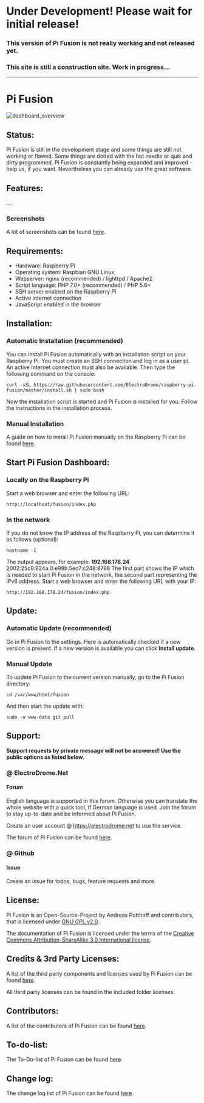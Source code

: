 # Under Development! Please wait for initial release!
### This version of Pi Fusion is not really working and not released yet.
### This site is still a construction site. Work in progress...
-------------------------------------------------------------
# Pi Fusion
![dashboard_overview](https://electrodrome.net/images/beitraege/computer_prog/pi-fusion/dashboard_overview.png)

## Status:
Pi Fusion is still in the development stage and some things are still not working or flawed. Some things are dotted with the hot needle or quik and dirty programmed. Pi Fusion is constantly being expanded and improved - help us, if you want. Nevertheless you can already use the great software.

## Features:
....
### Screenshots
A lot of screenshots can be found [here](https://electrodrome.net/service/galerie/category/69-pi-fusion-dashboard).

## Requirements:
- Hardware: Raspberry Pi
- Operating system: Raspbian GNU Linux
- Webserver: nginx (recommended) / lighttpd / Apache2
- Script language: PHP 7.0+ (recommended) / PHP 5.6+ 
- SSH server enabled on the Raspberry Pi
- Active internet connection
- JavaScript enabled in the browser

## Installation:
### Automatic Installation (recommended)
You can install Pi Fusion automatically with an installation script on your Raspberry Pi. You must create an SSH connection and log in as a user pi. An active Internet connection must also be available. Then type the following command on the console:
```
curl -sSL https://raw.githubusercontent.com/ElectroDrome/raspberry-pi-fusion/master/install.sh | sudo bash
```
Now the installation script is started and Pi Fusion is installed for you. Follow the instructions in the installation process.
### Manual Installation
A guide on how to install Pi Fusion manually on the Raspberry Pi can be found [here](https://electrodrome.net/forum/rpi-pi-fusion-general-installation/242-manuelle-installation-von-pi-fusion).

## Start Pi Fusion Dashboard:
### Locally on the Raspberry Pi
Start a web browser and enter the following URL:
```
http://localhost/fusion/index.php
```
### In the network
If you do not know the IP address of the Raspberry Pi, you can determine it as follows (optional):
```
hostname -I
```
The output appears, for example: **192.168.178.24** 2002:25c9:924a:0:e99b:5ec7:c248:8798
The first part shows the IP which is needed to start Pi Fusion in the network, the second part representing the IPv6 address.
Start a web browser and enter the following URL with your IP:
``` 
http://192.168.178.24/fusion/index.php
```

## Update:
### Automatic Update (recommended)
Go in Pi Fusion to the settings. Here is automatically checked if a new version is present. If a new version is available you can click **Install update**.
### Manual Update
To update Pi Fusion to the current version manually, go to the Pi Fusion directory:
```
cd /var/www/html/fusion
```
And then start the update with:
```
sudo -u www-data git pull
```

## Support:
**Support requests by private message will not be answered! Use the public options as listed below.**
### @ ElectroDrome.Net
#### Forum
English language is supported in this forum. Otherwise you can translate the whole website with a quick tool, if German language is used. Join the forum to stay up-to-date and be informed about Pi Fusion.

Create an user account @ https://electrodrome.net to use the service.

The forum of Pi Fusion can be found [here](https://electrodrome.net/forum/rpi-projekt-pi-fusion).
### @ Github
#### Issue
Create an issue for todos, bugs, feature requests and more.

## License:
Pi Fusion is an Open-Source-Project by Andreas Potthoff and contributors, that is licensed under [GNU GPL v2.0](https://www.gnu.org/licenses/gpl-2.0.en.html).

The documentation of Pi Fusion is licensed under the terms of the [Creative Commons Attribution-ShareAlike 3.0 International license](https://creativecommons.org/licenses/by-sa/3.0/).

## Credits & 3rd Party Licenses:
A list of the third party components and licenses used by Pi Fusion can be found [here](https://github.com/ElectroDrome/raspberry-pi-fusion/blob/master/3RD-PARTY-LICENSES.md).

All third party licenses can be found in the included folder _licenses_.

## Contributors:
A list of the contributors of Pi Fusion can be found [here](https://github.com/ElectroDrome/raspberry-pi-fusion/blob/master/CONTRIBUTORS.md).

## To-do-list:
The To-Do-list of Pi Fusion can be found [here](https://github.com/ElectroDrome/raspberry-pi-fusion/blob/master/TO-DO-LIST.md).

## Change log:
The change log list of Pi Fusion can be found [here](https://github.com/ElectroDrome/raspberry-pi-fusion/blob/master/CHANGELOG.md).

